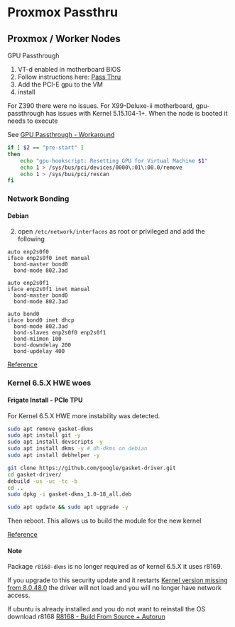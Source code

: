 # Proxmox Passthru

## Proxmox / Worker Nodes

GPU Passthrough

1. VT-d enabled in motherboard BIOS
2. Follow instructions here: [Pass Thru](https://gist.github.com/qubidt/64f617e959725e934992b080e677656f)
3. Add the PCI-E gpu to the VM
4. install


For Z390 there were no issues.
For X99-Deluxe-ii motherboard, gpu-passthrough has issues with Kernel 5.15.104-1+. When the node is booted it needs to execute

See [GPU Passthrough - Workaround](https://forum.proxmox.com/threads/gpu-passthrough-issues-after-upgrade-to-7-2.109051/#post-469855)

```bash
if [ $2 == "pre-start" ]
then
    echo "gpu-hookscript: Resetting GPU for Virtual Machine $1"
    echo 1 > /sys/bus/pci/devices/0000\:01\:00.0/remove
    echo 1 > /sys/bus/pci/rescan
fi
```

### Network Bonding

#### Debian

2. open `/etc/network/interfaces` as root or privileged and add the following

```text
auto enp2s0f0
iface enp2s0f0 inet manual
  bond-master bond0
  bond-mode 802.3ad

auto enp2s0f1
iface enp2s0f1 inet manual
  bond-master bond0
  bond-mode 802.3ad

auto bond0
iface bond0 inet dhcp
  bond-mode 802.3ad
  bond-slaves enp2s0f0 enp2s0f1
  bond-miimon 100
  bond-downdelay 200
  bond-updelay 400
```

[Reference](https://www.server-world.info/en/note?os=Debian_12&p=bonding)

### Kernel 6.5.X HWE woes

#### Frigate Install - PCIe TPU

For Kernel 6.5.X HWE more instability was detected.

```bash
sudo apt remove gasket-dkms
sudo apt install git -y
sudo apt install devscripts -y
sudo apt install dkms -y # dh-dkms on debian
sudo apt install debhelper -y

git clone https://github.com/google/gasket-driver.git
cd gasket-driver/
debuild -us -uc -tc -b
cd ..
sudo dpkg -i gasket-dkms_1.0-18_all.deb

sudo apt update && sudo apt upgrade -y
```

Then reboot.
This allows us to build the module for the new kernel

[Reference](https://forum.proxmox.com/threads/update-error-with-coral-tpu-drivers.136888/#post-608975)

#### Note

Package `r8168-dkms` is no longer required as of kernel 6.5.X it uses r8169.

If you upgrade to this security update and it restarts [Kernel version missing from 8.0.48.0](https://github.com/mtorromeo/r8168/blob/master/src/r8168_n.c#L84-L86) the driver will not load and you
will no longer have network access.

If ubuntu is already installed and you do not want to reinstall the OS download r8168 [R8168 - Build From Source + Autorun](https://github.com/mtorromeo/r8168/archive/refs/tags/8.052.01.tar.gz)
